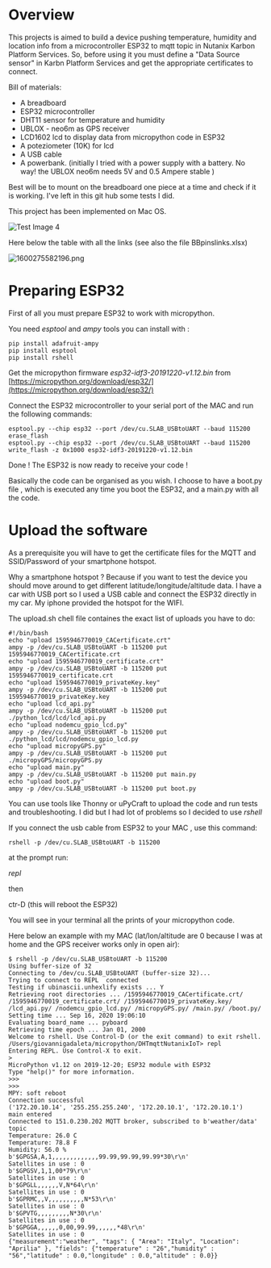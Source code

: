 # Overview

This projects is aimed to build a device pushing temperature, humidity and location info from a microcontroller ESP32 to mqtt topic in Nutanix Karbon Platform Services. So, before using it you must define a "Data Source sensor" in Karbn Platform Services and get the appropriate  certificates to connect.

Bill of materials:

* A breadboard
* ESP32 microcontroller
* DHT11 sensor for temperature and humidity
* UBLOX - neo6m as GPS receiver
* LCD1602 lcd to display data from micropython code in ESP32
* A poteziometer (10K) for lcd
* A USB cable
* A powerbank. (initially I tried with a power supply with a battery. No way! the UBLOX neo6m needs 5V and 0.5 Ampere stable )

Best will be to mount on the breadboard one piece at a time and check if it is working. I've left in this git hub some tests I did.

This project has been implemented on Mac OS.

![Test Image 4]([https://github.com/gadaxmagicgadax/DHTmqttNutanixIoT/blob/master/ESP32-DHT11-UBlox-LCD.jpg])

Here below the table with all the links (see also the file BBpinslinks.xlsx)

![1600275582196.png](./1600275582196.png)


# Preparing ESP32

First of all you must prepare ESP32 to work with micropython.

You need *esptool* and *ampy* tools you can install with :

```
pip install adafruit-ampy
pip install esptool
pip install rshell
```

Get the micropython firmware *esp32-idf3-20191220-v1.12.bin* from [https://micropython.org/download/esp32/](https://micropython.org/download/esp32/)

Connect the ESP32 microcontroller to your serial port of the MAC and run the following commands:

```
esptool.py --chip esp32 --port /dev/cu.SLAB_USBtoUART --baud 115200 erase_flash
esptool.py --chip esp32 --port /dev/cu.SLAB_USBtoUART --baud 115200 write_flash -z 0x1000 esp32-idf3-20191220-v1.12.bin
```

Done ! The ESP32 is now ready to receive your code !

Basically the code can be organised as you wish. I choose to have a boot.py file , which is executed any time you boot the ESP32, and a main.py with all the code.

# Upload the software

As a prerequisite you will have to get the certificate files for the MQTT and SSID/Password of your smartphone hotspot.

Why a smartphone hotspot ? Because if you want to test the device you should move around  to get different latitude/longitude/altitude data. I have a car with USB port so I used a USB cable and connect the ESP32 directly in my car. My iphone provided the hotspot for the WIFI.

The upload.sh chell file containes the exact list of uploads you have to do:

```
#!/bin/bash
echo "upload 1595946770019_CACertificate.crt"
ampy -p /dev/cu.SLAB_USBtoUART -b 115200 put 1595946770019_CACertificate.crt
echo "upload 1595946770019_certificate.crt"
ampy -p /dev/cu.SLAB_USBtoUART -b 115200 put 1595946770019_certificate.crt
echo "upload 1595946770019_privateKey.key"
ampy -p /dev/cu.SLAB_USBtoUART -b 115200 put 1595946770019_privateKey.key
echo "upload lcd_api.py"
ampy -p /dev/cu.SLAB_USBtoUART -b 115200 put ./python_lcd/lcd/lcd_api.py
echo "upload nodemcu_gpio_lcd.py"
ampy -p /dev/cu.SLAB_USBtoUART -b 115200 put ./python_lcd/lcd/nodemcu_gpio_lcd.py
echo "upload micropyGPS.py"
ampy -p /dev/cu.SLAB_USBtoUART -b 115200 put ./micropyGPS/micropyGPS.py
echo "upload main.py"
ampy -p /dev/cu.SLAB_USBtoUART -b 115200 put main.py
echo "upload boot.py"
ampy -p /dev/cu.SLAB_USBtoUART -b 115200 put boot.py

```

You can use tools like Thonny or uPyCraft to upload the code and run tests and troubleshooting. I did but I had lot of problems so I decided to use *rshell*

If you connect the usb cable from ESP32 to your MAC , use this command:

````
rshell -p /dev/cu.SLAB_USBtoUART -b 115200
````

at the prompt run:

*repl*

then

ctr-D (this will reboot the ESP32)

You will see in your terminal all the prints of your micropython code.

Here below an example with my MAC (lat/lon/altitude are 0 because I was at home and the GPS receiver works only in open air):

```
$ rshell -p /dev/cu.SLAB_USBtoUART -b 115200
Using buffer-size of 32
Connecting to /dev/cu.SLAB_USBtoUART (buffer-size 32)...
Trying to connect to REPL  connected
Testing if ubinascii.unhexlify exists ... Y
Retrieving root directories ... /1595946770019_CACertificate.crt/ /1595946770019_certificate.crt/ /1595946770019_privateKey.key/ /lcd_api.py/ /nodemcu_gpio_lcd.py/ /micropyGPS.py/ /main.py/ /boot.py/
Setting time ... Sep 16, 2020 19:06:10
Evaluating board_name ... pyboard
Retrieving time epoch ... Jan 01, 2000
Welcome to rshell. Use Control-D (or the exit command) to exit rshell.
/Users/giovannigadaleta/micropython/DHTmqttNutanixIoT> repl
Entering REPL. Use Control-X to exit.
>
MicroPython v1.12 on 2019-12-20; ESP32 module with ESP32
Type "help()" for more information.
>>> 
>>> 
MPY: soft reboot
Connection successful
('172.20.10.14', '255.255.255.240', '172.20.10.1', '172.20.10.1')
main entered
Connected to 151.0.230.202 MQTT broker, subscribed to b'weather/data' topic
Temperature: 26.0 C
Temperature: 78.8 F
Humidity: 56.0 %
b'$GPGSA,A,1,,,,,,,,,,,,,99.99,99.99,99.99*30\r\n'
Satellites in use : 0
b'$GPGSV,1,1,00*79\r\n'
Satellites in use : 0
b'$GPGLL,,,,,,V,N*64\r\n'
Satellites in use : 0
b'$GPRMC,,V,,,,,,,,,,N*53\r\n'
Satellites in use : 0
b'$GPVTG,,,,,,,,,N*30\r\n'
Satellites in use : 0
b'$GPGGA,,,,,,0,00,99.99,,,,,,*48\r\n'
Satellites in use : 0
{"measurement":"weather", "tags": { "Area": "Italy", "Location": "Aprilia" }, "fields": {"temperature" : "26","humidity" : "56","latitude" : 0.0,"longitude" : 0.0,"altitude" : 0.0}}
```
